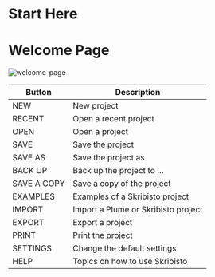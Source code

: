 # Start Here

# Welcome Page
![welcome-page](https://github.com/john89521/john89521.github.io/assets/124628804/2ba3ce36-9bf1-4a13-bdb3-bc1ea3c44d0d)

| Button | Description |
|--------|-------------|
| NEW    | New project |
| RECENT | Open a recent project |
| OPEN   | Open a project |
| SAVE   | Save the project |
| SAVE AS | Save the project as |
| BACK UP | Back up the project to ... |
| SAVE A COPY | Save a copy of the project |
| EXAMPLES | Examples of a Skribisto project |
| IMPORT | Import a Plume or Skribisto project |
| EXPORT | Export a project |
| PRINT  | Print the project |
| SETTINGS | Change the default settings |
| HELP | Topics on how to use Skribisto |


